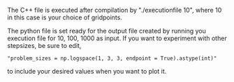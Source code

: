 The C++ file is executed after compilation by "./executionfile 10", where 10 in this case is your choice of gridpoints. 

The python file is set ready for the output file created by running you execution file for 10, 100, 1000 as input. If you want to experiment with other stepsizes, be sure to edit, 
```
"problem_sizes = np.logspace(1, 3, 3, endpoint = True).astype(int)"
```
to include your desired values when you want to plot it.
